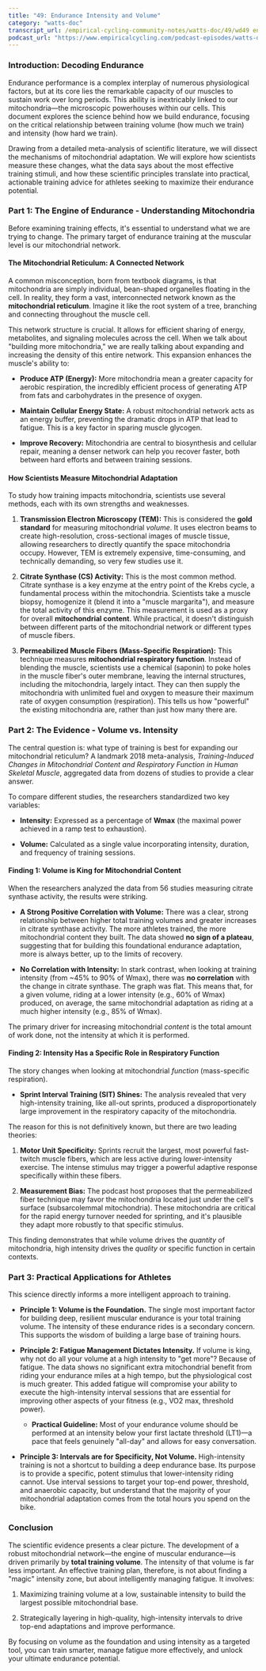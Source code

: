 ```yaml
---
title: "49: Endurance Intensity and Volume"
category: "watts-doc"
transcript_url: /empirical-cycling-community-notes/watts-doc/49/wd49 endurance volume vs intensity (transcribed on 07-Aug-2025 14-46-06).txt
podcast_url: "https://www.empiricalcycling.com/podcast-episodes/watts-doc-49-endurance-intensity-and-volume"
---
```




### Introduction: Decoding Endurance

Endurance performance is a complex interplay of numerous physiological factors, but at its core lies the remarkable capacity of our muscles to sustain work over long periods. This ability is inextricably linked to our mitochondria—the microscopic powerhouses within our cells. This document explores the science behind how we build endurance, focusing on the critical relationship between training volume (how much we train) and intensity (how hard we train).

Drawing from a detailed meta-analysis of scientific literature, we will dissect the mechanisms of mitochondrial adaptation. We will explore how scientists measure these changes, what the data says about the most effective training stimuli, and how these scientific principles translate into practical, actionable training advice for athletes seeking to maximize their endurance potential.

### Part 1: The Engine of Endurance - Understanding Mitochondria

Before examining training effects, it's essential to understand what we are trying to change. The primary target of endurance training at the muscular level is our mitochondrial network.

#### The Mitochondrial Reticulum: A Connected Network

A common misconception, born from textbook diagrams, is that mitochondria are simply individual, bean-shaped organelles floating in the cell. In reality, they form a vast, interconnected network known as the **mitochondrial reticulum**. Imagine it like the root system of a tree, branching and connecting throughout the muscle cell.

This network structure is crucial. It allows for efficient sharing of energy, metabolites, and signaling molecules across the cell. When we talk about "building more mitochondria," we are really talking about expanding and increasing the density of this entire network. This expansion enhances the muscle's ability to:

-   **Produce ATP (Energy):** More mitochondria mean a greater capacity for aerobic respiration, the incredibly efficient process of generating ATP from fats and carbohydrates in the presence of oxygen.
    
-   **Maintain Cellular Energy State:** A robust mitochondrial network acts as an energy buffer, preventing the dramatic drops in ATP that lead to fatigue. This is a key factor in sparing muscle glycogen.
    
-   **Improve Recovery:** Mitochondria are central to biosynthesis and cellular repair, meaning a denser network can help you recover faster, both between hard efforts and between training sessions.
    

#### How Scientists Measure Mitochondrial Adaptation

To study how training impacts mitochondria, scientists use several methods, each with its own strengths and weaknesses.

1.  **Transmission Electron Microscopy (TEM):** This is considered the **gold standard** for measuring mitochondrial _volume_. It uses electron beams to create high-resolution, cross-sectional images of muscle tissue, allowing researchers to directly quantify the space mitochondria occupy. However, TEM is extremely expensive, time-consuming, and technically demanding, so very few studies use it.
    
2.  **Citrate Synthase (CS) Activity:** This is the most common method. Citrate synthase is a key enzyme at the entry point of the Krebs cycle, a fundamental process within the mitochondria. Scientists take a muscle biopsy, homogenize it (blend it into a "muscle margarita"), and measure the total activity of this enzyme. This measurement is used as a proxy for overall **mitochondrial content**. While practical, it doesn't distinguish between different parts of the mitochondrial network or different types of muscle fibers.
    
3.  **Permeabilized Muscle Fibers (Mass-Specific Respiration):** This technique measures **mitochondrial respiratory function**. Instead of blending the muscle, scientists use a chemical (saponin) to poke holes in the muscle fiber's outer membrane, leaving the internal structures, including the mitochondria, largely intact. They can then supply the mitochondria with unlimited fuel and oxygen to measure their maximum rate of oxygen consumption (respiration). This tells us how "powerful" the existing mitochondria are, rather than just how many there are.
    

### Part 2: The Evidence - Volume vs. Intensity

The central question is: what type of training is best for expanding our mitochondrial reticulum? A landmark 2018 meta-analysis, _Training-Induced Changes in Mitochondrial Content and Respiratory Function in Human Skeletal Muscle_, aggregated data from dozens of studies to provide a clear answer.

To compare different studies, the researchers standardized two key variables:

-   **Intensity:** Expressed as a percentage of **Wmax** (the maximal power achieved in a ramp test to exhaustion).
    
-   **Volume:** Calculated as a single value incorporating intensity, duration, and frequency of training sessions.
    

#### Finding 1: Volume is King for Mitochondrial Content

When the researchers analyzed the data from 56 studies measuring citrate synthase activity, the results were striking.

-   **A Strong Positive Correlation with Volume:** There was a clear, strong relationship between higher total training volumes and greater increases in citrate synthase activity. The more athletes trained, the more mitochondrial content they built. The data showed **no sign of a plateau**, suggesting that for building this foundational endurance adaptation, more is always better, up to the limits of recovery.
    
-   **No Correlation with Intensity:** In stark contrast, when looking at training intensity (from ~45% to 90% of Wmax), there was **no correlation** with the change in citrate synthase. The graph was flat. This means that, for a given volume, riding at a lower intensity (e.g., 60% of Wmax) produced, on average, the same mitochondrial adaptation as riding at a much higher intensity (e.g., 85% of Wmax).
    

The primary driver for increasing mitochondrial _content_ is the total amount of work done, not the intensity at which it is performed.

#### Finding 2: Intensity Has a Specific Role in Respiratory Function

The story changes when looking at mitochondrial _function_ (mass-specific respiration).

-   **Sprint Interval Training (SIT) Shines:** The analysis revealed that very high-intensity training, like all-out sprints, produced a disproportionately large improvement in the respiratory capacity of the mitochondria.
    

The reason for this is not definitively known, but there are two leading theories:

1.  **Motor Unit Specificity:** Sprints recruit the largest, most powerful fast-twitch muscle fibers, which are less active during lower-intensity exercise. The intense stimulus may trigger a powerful adaptive response specifically within these fibers.
    
2.  **Measurement Bias:** The podcast host proposes that the permeabilized fiber technique may favor the mitochondria located just under the cell's surface (subsarcolemmal mitochondria). These mitochondria are critical for the rapid energy turnover needed for sprinting, and it's plausible they adapt more robustly to that specific stimulus.
    

This finding demonstrates that while volume drives the _quantity_ of mitochondria, high intensity drives the _quality_ or specific function in certain contexts.

### Part 3: Practical Applications for Athletes

This science directly informs a more intelligent approach to training.

-   **Principle 1: Volume is the Foundation.** The single most important factor for building deep, resilient muscular endurance is your total training volume. The intensity of these endurance rides is a secondary concern. This supports the wisdom of building a large base of training hours.
    
-   **Principle 2: Fatigue Management Dictates Intensity.** If volume is king, why not do all your volume at a high intensity to "get more"? Because of fatigue. The data shows no significant extra mitochondrial benefit from riding your endurance miles at a high tempo, but the physiological cost is much greater. This added fatigue will compromise your ability to execute the high-intensity interval sessions that are essential for improving other aspects of your fitness (e.g., VO2 max, threshold power).
    
    -   **Practical Guideline:** Most of your endurance volume should be performed at an intensity below your first lactate threshold (LT1)—a pace that feels genuinely "all-day" and allows for easy conversation.
        
-   **Principle 3: Intervals are for Specificity, Not Volume.** High-intensity training is not a shortcut to building a deep endurance base. Its purpose is to provide a specific, potent stimulus that lower-intensity riding cannot. Use interval sessions to target your top-end power, threshold, and anaerobic capacity, but understand that the majority of your mitochondrial adaptation comes from the total hours you spend on the bike.
    

### Conclusion

The scientific evidence presents a clear picture. The development of a robust mitochondrial network—the engine of muscular endurance—is driven primarily by **total training volume**. The intensity of that volume is far less important. An effective training plan, therefore, is not about finding a "magic" intensity zone, but about intelligently managing fatigue. It involves:

1.  Maximizing training volume at a low, sustainable intensity to build the largest possible mitochondrial base.
    
2.  Strategically layering in high-quality, high-intensity intervals to drive top-end adaptations and improve performance.
    

By focusing on volume as the foundation and using intensity as a targeted tool, you can train smarter, manage fatigue more effectively, and unlock your ultimate endurance potential.